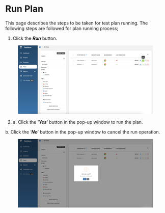 # Run Plan

This page describes the steps to be taken for test plan running. The following steps are followed for plan running process;

1. Click the _**Run**_ button.

<figure><img src="../../.gitbook/assets/Screenshot 2025-02-06 at 10.02.23.png" alt=""><figcaption></figcaption></figure>

2. a. Click the ‘_**Yes**_’ button in the pop-up window to run the plan.&#x20;

&#x20;      b. Click the ‘_**No**_’ button in the pop-up window to cancel the run operation.

<figure><img src="../../.gitbook/assets/Screenshot 2025-02-06 at 10.02.39.png" alt=""><figcaption></figcaption></figure>
